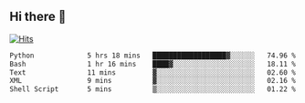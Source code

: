 ## Hi there 👋

<!--
**alihaqberdi/alihaqberdi** is a ✨ _special_ ✨ repository because its `README.md` (this file) appears on your GitHub profile.

Here are some ideas to get you started:

- 🔭 I’m currently working on ...
- 🌱 I’m currently learning ...
- 👯 I’m looking to collaborate on ...
- 🤔 I’m looking for help with ...
- 💬 Ask me about ...
- 📫 How to reach me: ...
- 😄 Pronouns: ...
- ⚡ Fun fact: ...
-->

[![Hits](https://hits.sh/github.com/alihaqberdi.svg)](https://hits.sh/github.com/alihaqberdi/)

<!--START_SECTION:waka-->

```txt
Python             5 hrs 18 mins   ██████████████████▓░░░░░░   74.96 %
Bash               1 hr 16 mins    ████▓░░░░░░░░░░░░░░░░░░░░   18.11 %
Text               11 mins         ▓░░░░░░░░░░░░░░░░░░░░░░░░   02.60 %
XML                9 mins          ▓░░░░░░░░░░░░░░░░░░░░░░░░   02.16 %
Shell Script       5 mins          ▒░░░░░░░░░░░░░░░░░░░░░░░░   01.22 %
```

<!--END_SECTION:waka-->
